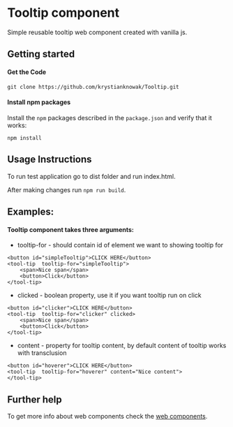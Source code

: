 # Tooltip component

Simple reusable tooltip web component created with vanilla js.

## Getting started

#### Get the Code

```
git clone https://github.com/krystianknowak/Tooltip.git
```
#### Install npm packages

Install the `npm` packages described in the `package.json` and verify that it works:
```
npm install
```
## Usage Instructions

To run test application go to dist folder and run index.html.

After making changes run ```npm run build```.


## Examples:

#### Tooltip component takes three arguments:

- tooltip-for - should contain id of element we want to showing tooltip for 
```
<button id="simpleTooltip">CLICK HERE</button>
<tool-tip  tooltip-for="simpleTooltip">
	<span>Nice span</span>
	<button>Click</button>
</tool-tip>
```
- clicked - boolean property, use it if you want tooltip run on click
```
<button id="clicker">CLICK HERE</button>
<tool-tip  tooltip-for="clicker" clicked>
	<span>Nice span</span>
	<button>Click</button>
</tool-tip>
```
- content - property for tooltip content, by default content of tooltip works with transclusion
```
<button id="hoverer">CLICK HERE</button>
<tool-tip  tooltip-for="hoverer" content="Nice content">
</tool-tip>
```

 ## Further help
 To get more info about web components check the [web components](https://www.webcomponents.org/).
